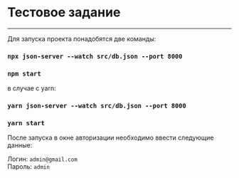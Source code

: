 # Тестовое задание
***

Для запуска проекта понадобятся две команды:

### `npx json-server --watch src/db.json --port 8000`
### `npm start`

в случае с yarn:

### `yarn json-server --watch src/db.json --port 8000`
### `yarn start`

После запуска в окне авторизации необходимо ввести следующие данные:

Логин: `admin@gmail.com`  
Пароль: `admin`

